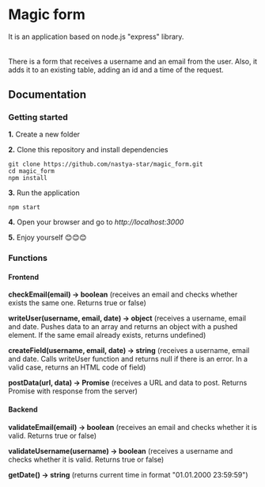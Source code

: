 # Magic form

It is an application based on node.js "express" library.
######
There is a form that receives a username and an email from the user. Also, it adds it to an existing table, adding an id and a time of the request.

## Documentation

### Getting started

**1.** Create a new folder

**2.** Clone this repository and install dependencies
```
git clone https://github.com/nastya-star/magic_form.git
cd magic_form
npm install
```
**3.** Run the application
```
npm start
```
**4.** Open your browser and go to *http://localhost:3000*

**5.** Enjoy yourself 😊😊😊

### Functions

#### Frontend

**checkEmail(email) -> boolean** (receives an email and checks whether exists the same one. Returns true or false)

**writeUser(username, email, date) -> object** (receives a username, email and date. Pushes data to an array and returns an object with a pushed element. If the same email already exists, returns undefined)

**createField(username, email, date) -> string** (receives a username, email and date. Calls writeUser function and returns null if there is an error. In a valid case, returns an HTML code of field)

**postData(url, data) -> Promise** (receives a URL and data to post. Returns Promise with response from the server)

#### Backend

**validateEmail(email) -> boolean** (receives an email and checks whether it is valid. Returns true or false)

**validateUsername(username) -> boolean** (receives a username and checks whether it is valid. Returns true or false)

**getDate() -> string** (returns current time in format "01.01.2000 23:59:59")
